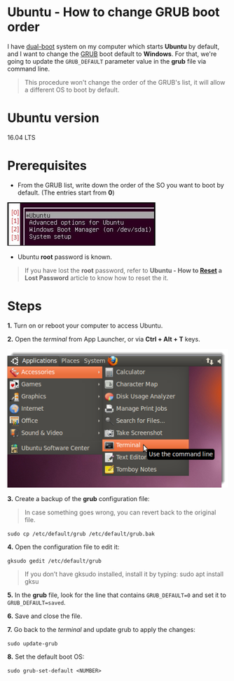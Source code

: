 # Ubuntu - How to change GRUB boot order

I have [dual-boot] system on my computer which starts **Ubuntu** by default, and I want to change the [GRUB] boot default to **Windows**. For that, we're going to update the `GRUB_DEFAULT` parameter value in the **grub** file via command line.

> This procedure won't change the order of the GRUB's list, it will allow a different OS to boot by default.

# Ubuntu version
16.04 LTS

# Prerequisites
- From the GRUB list, write down the order of the SO you want to boot by default. (The entries start from **0**)

![](/docs/images/boot-order-01.jpg)

- Ubuntu **root** password is known.

> If you have lost the **root** password, refer to **Ubuntu - How to [Reset] a Lost Password** article to know how to reset the it.

# Steps

**1.** Turn on or reboot your computer to access Ubuntu.

**2.** Open the *terminal* from App Launcher, or via **Ctrl + Alt + T** keys.

![](/docs/images/boot-order-02.jpg)

**3.** Create a backup of the **grub** configuration file:

> In case something goes wrong, you can revert back to the original file.

`sudo cp /etc/default/grub /etc/default/grub.bak`

**4.** Open the configuration file to edit it:

`gksudo gedit /etc/default/grub`

> If you don’t have gksudo installed, install it by typing: sudo apt install gksu

**5.** In the **grub** file, look for the line that contains `GRUB_DEFAULT=0` and set it to `GRUB_DEFAULT=saved`.

**6.** Save and close the file.

**7.** Go back to the *terminal* and update grub to apply the changes:

`sudo update-grub`

**8.** Set the default boot OS:

`sudo grub-set-default <NUMBER>`



[dual-boot]: http://searchwindowsserver.techtarget.com/definition/dual-boot
[Reset]: https://github.com/andreamussap/ubuntu-tips/blob/master/docs/reset-lost-password.md
[GRUB]: https://www.gnu.org/software/grub/
